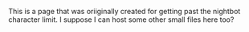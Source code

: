 This is a page that was oriiginally created for getting past the nightbot character limit.
I suppose I can host some other small files here too?